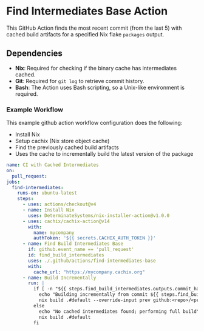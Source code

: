 # Find Intermediates Base Action

This GitHub Action finds the most recent commit (from the last 5) with cached build artifacts for a specified Nix flake `packages` output.

## Dependencies

- **Nix**: Required for checking if the binary cache has intermediates cached.
- **Git**: Required for `git log` to retrieve commit history.
- **Bash**: The Action uses Bash scripting, so a Unix-like environment is required.


### Example Workflow

This example github action workflow configuration does the following:
- Install Nix
- Setup cachix (Nix store object cache)
- Find the previously cached build artifacts
- Uses the cache to incrementally build the latest version of the package

```yaml
name: CI with Cached Intermediates
on:
  pull_request:
jobs:
  find-intermediates:
    runs-on: ubuntu-latest
    steps:
      - uses: actions/checkout@v4
      - name: Install Nix
        uses: DeterminateSystems/nix-installer-action@v1.0.0
      - uses: cachix/cachix-action@v14
        with:
          name: mycompany
          authToken: '${{ secrets.CACHIX_AUTH_TOKEN }}'
      - name: Find Build Intermediates Base
        if: github.event_name == 'pull_request'
        id: find_build_intermediates
        uses: ./.github/actions/find-intermediates-base
        with:
          cache_url: "https://mycompany.cachix.org"
      - name: Build Incrementally
        run: |
          if [ -n "${{ steps.find_build_intermediates.outputs.commit_hash }}" ]; then
            echo "Building incrementally from commit ${{ steps.find_build_intermediates.outputs.commit_hash }}"
            nix build .#default --override-input prev github:<repo>/<project>/${{ steps.find_build_intermediates.outputs.commit_hash }}
          else
            echo "No cached intermediates found; performing full build"
            nix build .#default
          fi

